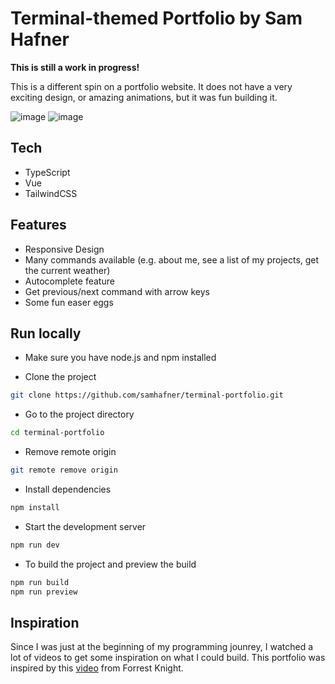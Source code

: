 # Terminal-themed Portfolio by Sam Hafner

**This is still a work in progress!**

This is a different spin on a portfolio website. It does not have a very exciting design, or amazing animations, but it was fun building it. 

![image](https://user-images.githubusercontent.com/110730089/226933100-d37d8e1b-10e1-41c3-a6fe-09b252d67e9a.png)
![image](https://user-images.githubusercontent.com/110730089/226932826-12b1ba6f-e5df-483b-a028-1dc38afb6c46.png)

## Tech

- TypeScript
- Vue
- TailwindCSS

## Features

- Responsive Design
- Many commands available (e.g. about me, see a list of my projects, get the current weather)
- Autocomplete feature
- Get previous/next command with arrow keys
- Some fun easer eggs

## Run locally
- Make sure you have node.js and npm installed

- Clone the project

```bash
git clone https://github.com/samhafner/terminal-portfolio.git
```

- Go to the project directory

```bash
cd terminal-portfolio
```

- Remove remote origin

```bash
git remote remove origin
```

- Install dependencies

```bash
npm install
```

- Start the development server

```bash
npm run dev
```

- To build the project and preview the build
```bash
npm run build
npm run preview
```

## Inspiration

Since I was just at the beginning of my programming jounrey, I watched a lot of videos to get some inspiration on what I could build. This portfolio was inspired by this [video](https://www.youtube.com/watch?v=KtYby2QN0kQ) from Forrest Knight.

